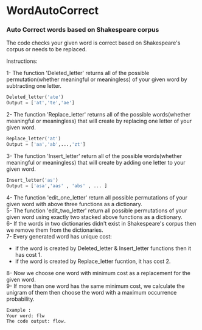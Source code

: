 # WordAutoCorrect
### Auto Correct words based on Shakespeare corpus

The code checks your given word is correct based on Shakespeare's corpus or needs to be replaced.

Instructions:

1- The function 'Deleted_letter' returns all of the possible permutation(whether meaningful or meaningless) of your given word by subtracting one letter.
```python
Deleted_letter('ate')
Output = ['at','te','ae']
```
2- The function 'Replace_letter' returns all of the possible words(whether meaningful or meaningless) that will create by replacing one letter of your given word.
```python
Replace_letter('at')
Output = ['aa','ab',...,'zt']
```
3- The function 'Insert_letter' return all of the possible words(whether meaningful or meaningless) that will create by adding one letter to your given word.
```python
Insert_letter('as')
Output = ['asa','aas' , 'abs' , ... ]
```
4- The function 'edit_one_letter' return all possible permutations of your given word with above three functions as a dictionary.
<br>5- The function 'edit_two_letter' return all possible permutations of your given word using exactly two stacked above functions as a dictionary.
<br>6- If the words in two dictionaries didn't exist in Shakespeare's corpus then we remove them from the dictionaries.
<br>7- Every generated word has unique cost:
  * if the word is created by Deleted_letter & Insert_letter functions then it has cost 1.
  * if the word is created by Replace_letter fucntion, it has cost 2.

8- Now we choose one word with minimum cost as a replacement for the given word.
<br>9- If more than one word has the same minimum cost, we calculate the unigram of them then choose the word with a maximum occurrence probability. 

```python
Example : 
Your word: flw
The code output: flow.
```
